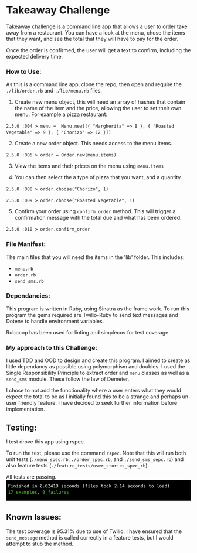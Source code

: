 # Takeaway Challenge

Takeaway challenge is a command line app that allows a user to order take away from a restaurant. You can have a look at the menu, chose the items that they want, and see the total that they will have to pay for the order.

Once the order is confirmed, the user will get a text to confirm, including the expected delivery time.

### How to Use:
As this is a command line app, clone the repo, then open and require the `./lib/order.rb` and `./lib/menu.rb` files.

1. Create new menu object, this will need an array of hashes that contain the name of the item and the price, allowing the user to set their own menu. For example a pizza restaurant:

`2.5.0 :004 > menu =  Menu.new([{ "Margherita" => 8 }, { "Roasted Vegetable" => 9 }, { "Chorizo" => 12 }])`

2. Create a new order object. This needs access to the menu items.

`2.5.0 :005 > order = Order.new(menu.items)`

3. View the items and their prices on the menu using `menu.items`

4. You can then select the a type of pizza that you want, and a quantity.

`2.5.0 :008 > order.choose("Chorizo", 1)`

`2.5.0 :009 > order.choose("Roasted Vegetable", 1)`

5. Confirm your order using `confirm_order` method. This will trigger a confirmation message with the total due and what has been ordered.

`2.5.0 :010 > order.confirm_order`

### File Manifest:
The main files that you will need the items in the 'lib' folder. This includes:
* `menu.rb`
* `order.rb`
* `send_sms.rb`

### Dependancies:
This program is written in Ruby, using Sinatra as the frame work. To run this program the gems required are Twilio-Ruby to send text messages and Dotenv to handle environment variables.

Rubocop has been used for linting and simplecov for test coverage.

### My approach to this Challenge:
I used TDD and OOD to design and create this program. I aimed to create as little dependancy as possible using polymorphism and doubles. I used the Single Responsibility Principle to extract order and `menu` classes as well as a `send_sms` module. These follow the law of Demeter.

I chose to not add the functionality where a user enters what they would expect the total to be as I initially found this to be a strange and perhaps un-user friendly feature. I have decided to seek further information before implementation.

## Testing:
I test drove this app using rspec.

To run the test, please use the command `rspec`. Note that this will run both unit tests (`./menu_spec.rb`, `./order_spec.rb`, and `./send_sms_sepc.rb`) and also feature tests (`./feature_tests/user_stories_spec_rb`).

All tests are passing.
![alt text](tests.png)

## Known Issues:
The test coverage is 95.31% due to use of Twilio. I have ensured that the `send_message` method is called correctly in a feature tests, but I would attempt to stub the method.
